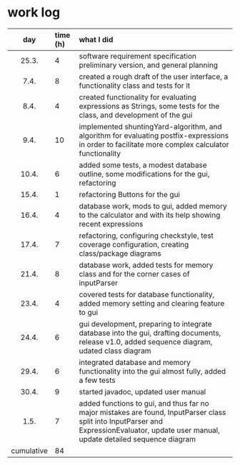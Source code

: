 # work log

| day   | time (h)| what I did |
| :----:|:--------| :----------|
| 25.3. | 4       | software requirement specification preliminary version, and general planning |
| 7.4.  | 8       | created a rough draft of the user interface, a functionality class and tests for it|
| 8.4.  | 4       | created functionality for evaluating expressions as Strings, some tests for the class, and development of the gui |
| 9.4.  | 10	  | implemented shuntingYard-algorithm, and algorithm for evaluating postfix-expressions in order to facilitate more complex calculator functionality |
| 10.4. | 6       | added some tests, a modest database outline, some modifications for the gui, refactoring |
| 15.4. | 1       | refactoring Buttons for the gui |
| 16.4. | 4       | database work, mods to gui, added memory to the calculator and with its help showing recent expressions  |
| 17.4. | 7       | refactoring, configuring checkstyle, test coverage configuration, creating class/package diagrams |
| 21.4. | 8       | database work, added tests for memory class and for the corner cases of inputParser |
| 23.4. | 4       | covered tests for database functionality, added memory setting and clearing feature to gui |
| 24.4. | 6       | gui development, preparing to integrate database into the gui, drafting documents, release v1.0, added sequence diagram, udated class diagram  |
| 29.4. | 6       | integrated database and memory functionality into the gui almost fully, added a few tests |
| 30.4. | 9       | started javadoc, updated user manual |
| 1.5.  | 7       | added functions to gui, and thus far no major mistakes are found, InputParser class split into InputParser and ExpressionEvaluator, update user manual, update detailed sequence diagram |
| cumulative | 84 |              |

